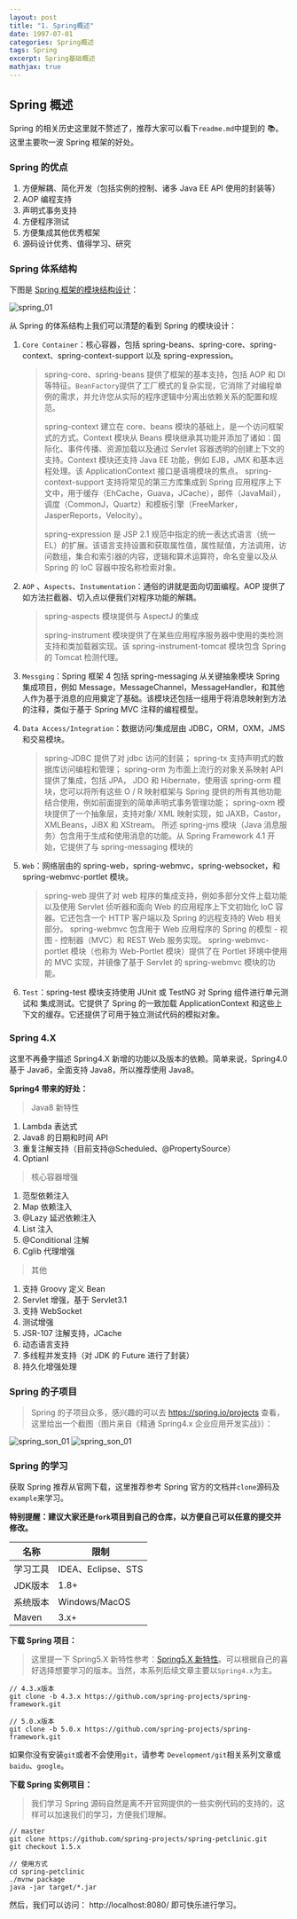 ```yaml
---
layout: post
title: "1. Spring概述"
date: 1997-07-01
categories: Spring概述
tags: Spring
excerpt: Spring基础概述
mathjax: true
---
```


## Spring 概述

Spring 的相关历史这里就不赘述了，推荐大家可以看下`readme.md`中提到的 📚。这里主要吹一波 Spring 框架的好处。

### Spring 的优点

1. 方便解耦、简化开发（包括实例的控制、诸多 Java EE API 使用的封装等）
2. AOP 编程支持
3. 声明式事务支持
4. 方便程序测试
5. 方便集成其他优秀框架
6. 源码设计优秀、值得学习、研究

### Spring 体系结构

下图是 [Spring 框架的模块结构设计](https://docs.spring.io/spring/docs/4.3.22.RELEASE/spring-framework-reference/htmlsingle/#overview-modules)：

![spring_01](../../../images/spring/spring_01.jpg)

从 Spring 的体系结构上我们可以清楚的看到 Spring 的模块设计：

1. `Core Container`：核心容器，包括 spring-beans、spring-core、spring-context、spring-context-support 以及 spring-expression。

   > spring-core、spring-beans 提供了框架的基本支持，包括 AOP 和 DI 等特征。`BeanFactory`提供了工厂模式的复杂实现，它消除了对编程单例的需求，并允许您从实际的程序逻辑中分离出依赖关系的配置和规范。
   >
   > spring-context 建立在 core、beans 模块的基础上，是一个访问框架式的方式。Context 模块从 Beans 模块继承其功能并添加了诸如：国际化、事件传播、资源加载以及通过 Servlet 容器透明的创建上下文的支持。Context 模块还支持 Java EE 功能，例如 EJB，JMX 和基本远程处理。该 ApplicationContext 接口是语境模块的焦点。 spring-context-support 支持将常见的第三方库集成到 Spring 应用程序上下文中，用于缓存（EhCache，Guava，JCache），邮件（JavaMail），调度（CommonJ，Quartz）和模板引擎（FreeMarker，JasperReports，Velocity）。
   >
   > spring-expression 是 JSP 2.1 规范中指定的统一表达式语言（统一 EL）的扩展。该语言支持设置和获取属性值，属性赋值，方法调用，访问数组，集合和索引器的内容，逻辑和算术运算符，命名变量以及从 Spring 的 IoC 容器中按名称检索对象。

2. `AOP` 、`Aspects`、`Instumentation`：通俗的讲就是面向切面编程。AOP 提供了如方法拦截器、切入点以便我们对程序功能的解耦。

   > spring-aspects 模块提供与 AspectJ 的集成
   >
   > spring-instrument 模块提供了在某些应用程序服务器中使用的类检测支持和类加载器实现。该 spring-instrument-tomcat 模块包含 Spring 的 Tomcat 检测代理。

3. `Messging`：Spring 框架 4 包括 spring-messaging 从关键抽象模块 Spring 集成项目，例如 Message，MessageChannel，MessageHandler，和其他人作为基于消息的应用奠定了基础。该模块还包括一组用于将消息映射到方法的注释，类似于基于 Spring MVC 注释的编程模型。

4. `Data Access/Integration`：数据访问/集成层由 JDBC，ORM，OXM，JMS 和交易模块。

   > spring-JDBC 提供了对 jdbc 访问的封装；
   > spring-tx 支持声明式的数据库访问编程和管理；
   > spring-orm 为市面上流行的对象关系映射 API 提供了集成，包括 JPA， JDO 和 Hibernate，使用该 spring-orm 模块，您可以将所有这些 O / R 映射框架与 Spring 提供的所有其他功能结合使用，例如前面提到的简单声明式事务管理功能；
   > spring-oxm 模块提供了一个抽象层，支持对象/ XML 映射实现，如 JAXB，Castor，XMLBeans，JiBX 和 XStream。
   > 所述 spring-jms 模块（Java 消息服务）包含用于生成和使用消息的功能。从 Spring Framework 4.1 开始，它提供了与 spring-messaging 模块的

5. `Web`：网络层由的 spring-web，spring-webmvc，spring-websocket，和 spring-webmvc-portlet 模块。

   > spring-web 提供了对 web 程序的集成支持，例如多部分文件上载功能以及使用 Servlet 侦听器和面向 Web 的应用程序上下文初始化 IoC 容器。它还包含一个 HTTP 客户端以及 Spring 的远程支持的 Web 相关部分。
   > spring-webmvc 包含用于 Web 应用程序的 Spring 的模型 - 视图 - 控制器（MVC）和 REST Web 服务实现。
   > spring-webmvc-portlet 模块（也称为 Web-Portlet 模块）提供了在 Portlet 环境中使用的 MVC 实现，并镜像了基于 Servlet 的 spring-webmvc 模块的功能。

6. `Test`：spring-test 模块支持使用 JUnit 或 TestNG 对 Spring 组件进行单元测试和 集成测试。它提供了 Spring 的一致加载 ApplicationContext 和这些上下文的缓存。它还提供了可用于独立测试代码的模拟对象。

### Spring 4.X

这里不再叠字描述 Spring4.X 新增的功能以及版本的依赖。简单来说，Spring4.0 基于 Java6，全面支持 Java8，所以推荐使用 Java8。

**Spring4 带来的好处：**

> Java8 新特性

1. Lambda 表达式
2. Java8 的日期和时间 API
3. 重复注解支持（目前支持@Scheduled、@PropertySource）
4. Optianl

> 核心容器增强

1. 范型依赖注入
2. Map 依赖注入
3. @Lazy 延迟依赖注入
4. List 注入
5. @Conditional 注解
6. Cglib 代理增强

> 其他

1. 支持 Groovy 定义 Bean
2. Servlet 增强，基于 Servlet3.1
3. 支持 WebSocket
4. 测试增强
5. JSR-107 注解支持，JCache
6. 动态语言支持
7. 多线程并发支持（对 JDK 的 Future 进行了封装）
8. 持久化增强处理

### Spring 的子项目

> Spring 的子项目众多，感兴趣的可以去 https://spring.io/projects 查看，这里给出一个截图（图片来自《精通 Spring4.x 企业应用开发实战》）：

![spring_son_01](../../../images/spring/spring_son_01.png)
![spring_son_01](../../../images/spring/spring_son_02.png)

### Spring 的学习

获取 Spring 推荐从官网下载，这里推荐参考 Spring 官方的文档并`clone`源码及`example`来学习。

**特别提醒：建议大家还是`fork`项目到自己的仓库，以方便自己可以任意的提交并修改。**

| 名称     | 限制               |
| -------- | ------------------ |
| 学习工具 | IDEA、Eclipse、STS |
| JDK版本  | 1.8+               |
| 系统版本 | Windows/MacOS      |
| Maven    | 3.x+               |

**下载 Spring 项目：**

> 这里提一下 Spring5.X 新特性参考：[Spring5.X 新特性](https://www.jianshu.com/p/cebc3cf0bec0)。可以根据自己的喜好选择想要学习的版本。当然，本系列后续文章主要以`Spring4.x`为主。

```
// 4.3.x版本
git clone -b 4.3.x https://github.com/spring-projects/spring-framework.git

// 5.0.x版本
git clone -b 5.0.x https://github.com/spring-projects/spring-framework.git
```

如果你没有安装`git`或者不会使用`git`，请参考 `Development/git`相关系列文章或`baidu`、`google`。

**下载 Spring 实例项目：**

> 我们学习 Spring 源码自然是离不开官网提供的一些实例代码的支持的，这样可以加速我们的学习，方便我们理解。

```
// master
git clone https://github.com/spring-projects/spring-petclinic.git
git checkout 1.5.x

// 使用方式
cd spring-petclinic
./mvnw package
java -jar target/*.jar
```

然后，我们可以访问： http://localhost:8080/ 即可快乐进行学习。
